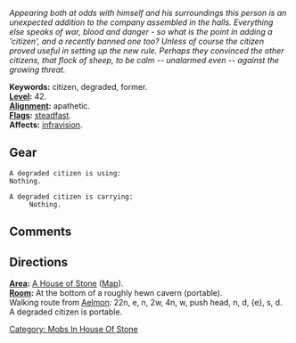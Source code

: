 *Appearing both at odds with himself and his surroundings this person is
an unexpected addition to the company assembled in the halls. Everything
else speaks of war, blood and danger - so what is the point in adding a
'citizen', and a recently banned one too? Unless of course the citizen
proved useful in setting up the new rule. Perhaps they convinced the
other citizens, that flock of sheep, to be calm -- unalarmed even --
against the growing threat.*

**Keywords:** citizen, degraded, former.  
**[Level](Level "wikilink"):** 42.  
**[Alignment](Alignment "wikilink"):** apathetic.  
**[Flags](:Category:_Mob_Types "wikilink"):**
[steadfast](Sentinel_Mobs "wikilink").  
**Affects:** [infravision](Infravision "wikilink").  

## Gear

`A degraded citizen is using:`  
`Nothing.`

`A degraded citizen is carrying:`  
`     Nothing.`

## Comments

## Directions

**[Area](:Category:_Areas "wikilink"):** [A House of
Stone](:Category:_House_Of_Stone "wikilink")
([Map](House_Of_Stone_Map "wikilink")).  
**[Room](:Category:_Rooms "wikilink"):** At the bottom of a roughly hewn
cavern (portable).  
Walking route from [Aelmon](Aelmon "wikilink"): 22n, e, n, 2w, 4n, w,
push head, n, d, {e}, s, d.  
A degraded citizen is portable.

[Category: Mobs In House Of
Stone](Category:_Mobs_In_House_Of_Stone "wikilink")
